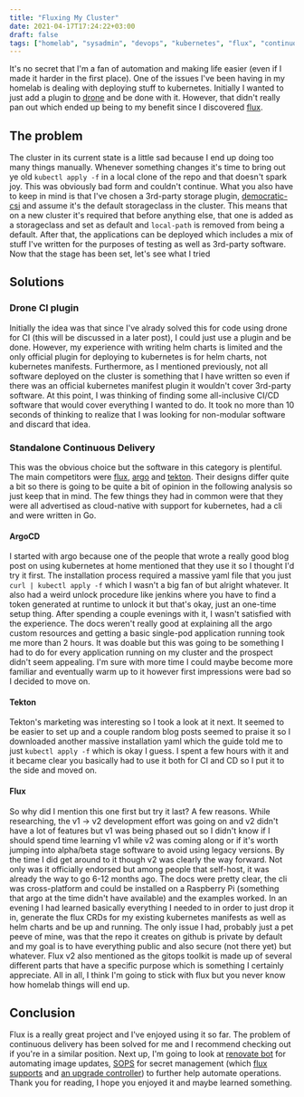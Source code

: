```yaml
---
title: "Fluxing My Cluster"
date: 2021-04-17T17:24:22+03:00
draft: false
tags: ["homelab", "sysadmin", "devops", "kubernetes", "flux", "continuous deployment"]
---
```


It's no secret that I'm a fan of automation and making life easier (even if I made it harder in the first place).
One of the issues I've been having in my homelab is dealing with deploying stuff to kubernetes.
Initially I wanted to just add a plugin to [drone](https://www.drone.io/) and be done with it.
However, that didn't really pan out which ended up being to my benefit since I discovered [flux](https://toolkit.fluxcd.io/).

## The problem
The cluster in its current state is a little sad because I end up doing too many things manually.
Whenever something changes it's time to bring out ye old `kubectl apply -f` in a local clone of the repo and that doesn't spark joy.
This was obviously bad form and couldn't continue.
What you also have to keep in mind is that I've chosen a 3rd-party storage plugin, [democratic-csi]() and assume it's the default storageclass in the cluster.
This means that on a new cluster it's required that before anything else, that one is added as a storageclass and set as default and `local-path` is removed from being a default.
After that, the applications can be deployed which includes a mix of stuff I've written for the purposes of testing as well as 3rd-party software.
Now that the stage has been set, let's see what I tried

## Solutions

### Drone CI plugin
Initially the idea was that since I've alrady solved this for code using drone for CI (this will be discussed in a later post), I could just use a plugin and be done.
However, my experience with writing helm charts is limited and the only official plugin for deploying to kubernetes is for helm charts, not kubernetes manifests.
Furthermore, as I mentioned previously, not all software deployed on the cluster is something that I have written so even if there was an official kubernetes manifest plugin it wouldn't cover 3rd-party software.
At this point, I was thinking of finding some all-inclusive CI/CD software that would cover everything I wanted to do.
It took no more than 10 seconds of thinking to realize that I was looking for non-modular software and discard that idea.

### Standalone Continuous Delivery
This was the obvious choice but the software in this category is plentiful.
The main competitors were [flux](https://toolkit.fluxcd.io/), [argo](https://argoproj.github.io/projects/argo-cd/) and [tekton](https://tekton.dev/).
Their designs differ quite a bit so there is going to be quite a bit of opinion in the following analysis so just keep that in mind.
The few things they had in common were that they were all advertised as cloud-native with support for kubernetes, had a cli and were written in Go.

#### ArgoCD
I started with argo because one of the people that wrote a really good blog post on using kubernetes at home mentioned that they use it so I thought I'd try it first.
The installation process required a massive yaml file that you just `curl | kubectl apply -f` which I wasn't a big fan of but alright whatever.
It also had a weird unlock procedure like jenkins where you have to find a token generated at runtime to unlock it but that's okay, just an one-time setup thing.
After spending a couple evenings with it, I wasn't satisfied with the experience.
The docs weren't really good at explaining all the argo custom resources and getting a basic single-pod application running took me more than 2 hours.
It was doable but this was going to be something I had to do for every application running on my cluster and the prospect didn't seem appealing.
I'm sure with more time I could maybe become more familiar and eventually warm up to it however first impressions were bad so I decided to move on.

#### Tekton
Tekton's marketing was interesting so I took a look at it next.
It seemed to be easier to set up and a couple random blog posts seemed to praise it so I downloaded another massive installation yaml which the guide told me to just `kubectl apply -f` which is okay I guess.
I spent a few hours with it and it became clear you basically had to use it both for CI and CD so I put it to the side and moved on.

#### Flux
So why did I mention this one first but try it last?
A few reasons.
While researching, the v1 -> v2 development effort was going on and v2 didn't have a lot of features but v1 was being phased out so I didn't know if I should spend time learning v1 while v2 was coming along or if it's worth jumping into alpha/beta stage software to avoid using legacy versions.
By the time I did get around to it though v2 was clearly the way forward.
Not only was it officially endorsed but among people that self-host, it was already the way to go 6-12 months ago.
The docs were pretty clear, the cli was cross-platform and could be installed on a Raspberry Pi (something that argo at the time didn't have available) and the examples worked.
In an evening I had learned basically everything I needed to in order to just drop it in, generate the flux CRDs for my existing kubernetes manifests as well as helm charts and be up and running.
The only issue I had, probably just a pet peeve of mine, was that the repo it creates on github is private by default and my goal is to have everything public and also secure (not there yet) but whatever.
Flux v2 also mentioned as the gitops toolkit is made up of several different parts that have a specific purpose which is something I certainly appreciate.
All in all, I think I'm going to stick with flux but you never know how homelab things will end up.

## Conclusion
Flux is a really great project and I've enjoyed using it so far.
The problem of continuous delivery has been solved for me and I recommend checking out if you're in a similar position.
Next up, I'm going to look at [renovate bot](https://renovatebot.com/) for automating image updates, [SOPS](https://github.com/mozilla/sops) for secret management (which [flux supports](https://toolkit.fluxcd.io/guides/mozilla-sops/) and [an upgrade controller](https://github.com/rancher/system-upgrade-controller)) to further help automate operations.
Thank you for reading, I hope you enjoyed it and maybe learned something.
